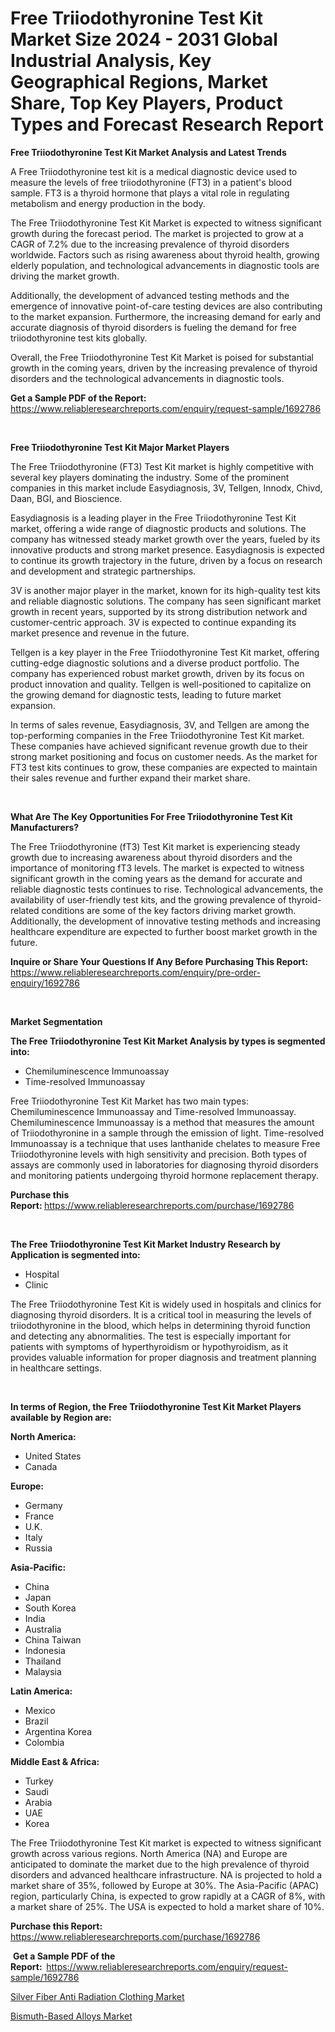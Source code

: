 <p><h1>Free Triiodothyronine Test Kit Market Size 2024 - 2031 Global Industrial Analysis, Key Geographical Regions, Market Share, Top Key Players, Product Types and Forecast Research Report</h1></p><p><strong>Free Triiodothyronine Test Kit Market Analysis and Latest Trends</strong></p>
<p><p>A Free Triiodothyronine test kit is a medical diagnostic device used to measure the levels of free triiodothyronine (FT3) in a patient's blood sample. FT3 is a thyroid hormone that plays a vital role in regulating metabolism and energy production in the body. </p><p>The Free Triiodothyronine Test Kit Market is expected to witness significant growth during the forecast period. The market is projected to grow at a CAGR of 7.2% due to the increasing prevalence of thyroid disorders worldwide. Factors such as rising awareness about thyroid health, growing elderly population, and technological advancements in diagnostic tools are driving the market growth.</p><p>Additionally, the development of advanced testing methods and the emergence of innovative point-of-care testing devices are also contributing to the market expansion. Furthermore, the increasing demand for early and accurate diagnosis of thyroid disorders is fueling the demand for free triiodothyronine test kits globally.</p><p>Overall, the Free Triiodothyronine Test Kit Market is poised for substantial growth in the coming years, driven by the increasing prevalence of thyroid disorders and the technological advancements in diagnostic tools.</p></p>
<p><strong>Get a Sample PDF of the Report:&nbsp;</strong> <a href="https://www.reliableresearchreports.com/enquiry/request-sample/1692786">https://www.reliableresearchreports.com/enquiry/request-sample/1692786</a></p>
<p>&nbsp;</p>
<p><strong>Free Triiodothyronine Test Kit Major Market Players</strong></p>
<p><p>The Free Triiodothyronine (FT3) Test Kit market is highly competitive with several key players dominating the industry. Some of the prominent companies in this market include Easydiagnosis, 3V, Tellgen, Innodx, Chivd, Daan, BGI, and Bioscience.</p><p>Easydiagnosis is a leading player in the Free Triiodothyronine Test Kit market, offering a wide range of diagnostic products and solutions. The company has witnessed steady market growth over the years, fueled by its innovative products and strong market presence. Easydiagnosis is expected to continue its growth trajectory in the future, driven by a focus on research and development and strategic partnerships.</p><p>3V is another major player in the market, known for its high-quality test kits and reliable diagnostic solutions. The company has seen significant market growth in recent years, supported by its strong distribution network and customer-centric approach. 3V is expected to continue expanding its market presence and revenue in the future.</p><p>Tellgen is a key player in the Free Triiodothyronine Test Kit market, offering cutting-edge diagnostic solutions and a diverse product portfolio. The company has experienced robust market growth, driven by its focus on product innovation and quality. Tellgen is well-positioned to capitalize on the growing demand for diagnostic tests, leading to future market expansion.</p><p>In terms of sales revenue, Easydiagnosis, 3V, and Tellgen are among the top-performing companies in the Free Triiodothyronine Test Kit market. These companies have achieved significant revenue growth due to their strong market positioning and focus on customer needs. As the market for FT3 test kits continues to grow, these companies are expected to maintain their sales revenue and further expand their market share.</p></p>
<p>&nbsp;</p>
<p><strong>What Are The Key Opportunities For Free Triiodothyronine Test Kit Manufacturers?</strong></p>
<p><p>The Free Triiodothyronine (fT3) Test Kit market is experiencing steady growth due to increasing awareness about thyroid disorders and the importance of monitoring fT3 levels. The market is expected to witness significant growth in the coming years as the demand for accurate and reliable diagnostic tests continues to rise. Technological advancements, the availability of user-friendly test kits, and the growing prevalence of thyroid-related conditions are some of the key factors driving market growth. Additionally, the development of innovative testing methods and increasing healthcare expenditure are expected to further boost market growth in the future.</p></p>
<p><strong>Inquire or Share Your Questions If Any Before Purchasing This Report:</strong> <a href="https://www.reliableresearchreports.com/enquiry/pre-order-enquiry/1692786">https://www.reliableresearchreports.com/enquiry/pre-order-enquiry/1692786</a></p>
<p>&nbsp;</p>
<p><strong>Market Segmentation</strong></p>
<p><strong>The Free Triiodothyronine Test Kit Market Analysis by types is segmented into:</strong></p>
<p><ul><li>Chemiluminescence Immunoassay</li><li>Time-resolved Immunoassay</li></ul></p>
<p><p>Free Triiodothyronine Test Kit Market has two main types: Chemiluminescence Immunoassay and Time-resolved Immunoassay. Chemiluminescence Immunoassay is a method that measures the amount of Triiodothyronine in a sample through the emission of light. Time-resolved Immunoassay is a technique that uses lanthanide chelates to measure Free Triiodothyronine levels with high sensitivity and precision. Both types of assays are commonly used in laboratories for diagnosing thyroid disorders and monitoring patients undergoing thyroid hormone replacement therapy.</p></p>
<p><strong>Purchase this Report:&nbsp;</strong><a href="https://www.reliableresearchreports.com/purchase/1692786">https://www.reliableresearchreports.com/purchase/1692786</a></p>
<p>&nbsp;</p>
<p><strong>The Free Triiodothyronine Test Kit Market Industry Research by Application is segmented into:</strong></p>
<p><ul><li>Hospital</li><li>Clinic</li></ul></p>
<p><p>The Free Triiodothyronine Test Kit is widely used in hospitals and clinics for diagnosing thyroid disorders. It is a critical tool in measuring the levels of triiodothyronine in the blood, which helps in determining thyroid function and detecting any abnormalities. The test is especially important for patients with symptoms of hyperthyroidism or hypothyroidism, as it provides valuable information for proper diagnosis and treatment planning in healthcare settings.</p></p>
<p>&nbsp;</p>
<p><strong>In terms of Region, the Free Triiodothyronine Test Kit Market Players available by Region are:</strong></p>
<p>
    <p> <strong> North America: </strong>
        <ul>
            <li>United States</li>
            <li>Canada</li>
        </ul>
        </p> 
    <p> <strong> Europe: </strong>
        <ul>
            <li>Germany</li>
            <li>France</li>
            <li>U.K.</li>
            <li>Italy</li>
            <li>Russia</li>
        </ul>
        </p> 
    <p> <strong> Asia-Pacific: </strong>
        <ul>
            <li>China</li>
            <li>Japan</li>
            <li>South Korea</li>
            <li>India</li>
            <li>Australia</li>
            <li>China Taiwan</li>
            <li>Indonesia</li>
            <li>Thailand</li>
            <li>Malaysia</li>
        </ul>
        </p> 
    <p> <strong> Latin America: </strong>
        <ul>
            <li>Mexico</li>
            <li>Brazil</li>
            <li>Argentina Korea</li>
            <li>Colombia</li>
        </ul>
        </p> 
    <p> <strong> Middle East & Africa: </strong>
        <ul>
            <li>Turkey</li>
            <li>Saudi</li>
            <li>Arabia</li>
            <li>UAE</li>
            <li>Korea</li>
        </ul>
    </p>
    </p>
<p><p>The Free Triiodothyronine Test Kit market is expected to witness significant growth across various regions. North America (NA) and Europe are anticipated to dominate the market due to the high prevalence of thyroid disorders and advanced healthcare infrastructure. NA is projected to hold a market share of 35%, followed by Europe at 30%. The Asia-Pacific (APAC) region, particularly China, is expected to grow rapidly at a CAGR of 8%, with a market share of 25%. The USA is expected to hold a market share of 10%.</p></p>
<p><strong>Purchase this Report: </strong><a href="https://www.reliableresearchreports.com/purchase/1692786">https://www.reliableresearchreports.com/purchase/1692786</a></p>
<p>&nbsp;<strong>Get a Sample PDF of the Report:&nbsp;&nbsp;</strong><a href="https://www.reliableresearchreports.com/enquiry/request-sample/1692786">https://www.reliableresearchreports.com/enquiry/request-sample/1692786</a></p>
<p><strong></strong></p>
<p><p><a href="https://issuu.com/reportprime-2/docs/silver-fiber-anti-radiation-clothing-market-size-2">Silver Fiber Anti Radiation Clothing Market</a></p><p><a href="https://issuu.com/reportprime-2/docs/bismuth-based-alloys-market-size-2030.pptx">Bismuth-Based Alloys Market</a></p></p>
